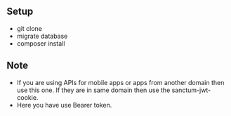 ## Setup

-   git clone
-   migrate database
-   composer install

## Note

-   If you are using APIs for mobile apps or apps from another domain then use this one. If they are in same domain then use the sanctum-jwt-cookie.
-   Here you have use Bearer token.
